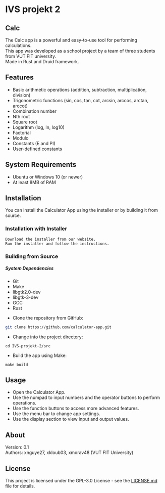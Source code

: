 # IVS projekt 2

## Calc

The Calc app is a powerful and easy-to-use tool for performing calculations.<br>
This app was developed as a school project by a team of three students from VUT FIT university.<br>
Made in Rust and Druid framework.

## Features

- Basic arithmetic operations (addition, subtraction, multiplication, division)
- Trigonometric functions (sin, cos, tan, cot, arcsin, arccos, arctan, arccot)
- Combination number
- Nth root
- Square root
- Logarithm (log, ln, log10)
- Factorial
- Modulo
- Constants (E and PI)
- User-defined constants

## System Requirements

- Ubuntu or Windows 10 (or newer)
- At least 8MB of RAM

## Installation

You can install the Calculator App using the installer or by building it from source.
### Installation with Installer

    Download the installer from our website.
    Run the installer and follow the instructions.

### Building from Source
##### System Dependencies
- Git
- Make
- libgtk2.0-dev
- libgtk-3-dev
- GCC
- Rust

+ Clone the repository from GitHub:

```sh
git clone https://github.com/calculator-app.git
```

+ Change into the project directory:

```
cd IVS-projekt-2/src
```

+ Build the app using Make:

```
make build
```

## Usage

+ Open the Calculator App.
+ Use the numpad to input numbers and the operator buttons to perform operations.
+ Use the function buttons to access more advanced features.
+ Use the menu bar to change app settings.
+ Use the display section to view input and output values.

## About
Version: 0.1<br>
Authors: xnguye27, xkloub03, xmorav48 (VUT FIT University)

## License

This project is licensed under the GPL-3.0 License - see the [LICENSE.md](LICENSE.md) file for details.

